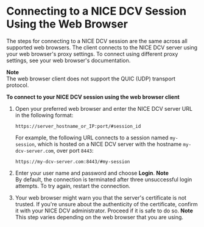# Connecting to a NICE DCV Session Using the Web Browser<a name="using-connecting-browser-connect"></a>

The steps for connecting to a NICE DCV session are the same across all supported web browsers\. The client connects to the NICE DCV server using your web browser's proxy settings\. To connect using different proxy settings, see your web browser's documentation\.

**Note**  
The web browser client does not support the QUIC \(UDP\) transport protocol\.

**To connect to your NICE DCV session using the web browser client**

1. Open your preferred web browser and enter the NICE DCV server URL in the following format:

   ```
   https://server_hostname_or_IP:port/#session_id
   ```

   For example, the following URL connects to a session named `my-session`, which is hosted on a NICE DCV server with the hostname `my-dcv-server.com`, over port `8443`:

   ```
   https://my-dcv-server.com:8443/#my-session
   ```

1. Enter your user name and password and choose **Login**\.
**Note**  
By default, the connection is terminated after three unsuccessful login attempts\. To try again, restart the connection\.

1. Your web browser might warn you that the server's certificate is not trusted\. If you're unsure about the authenticity of the certificate, confirm it with your NICE DCV administrator\. Proceed if it is safe to do so\.
**Note**  
This step varies depending on the web browser that you are using\.